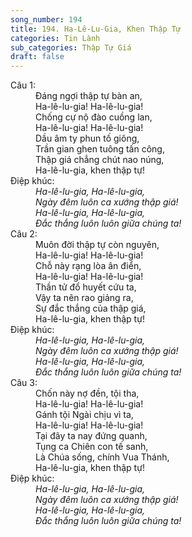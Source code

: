 ```yaml
---
song_number: 194
title: 194. Ha-Lê-Lu-Gia, Khen Thập Tự
categories: Tin Lành
sub_categories: Thập Tự Giá
draft: false
---
```

<dl><dt>Câu 1:</dt><dd data-verse="1">Đáng ngợi thập tự bàn an, <br/>Ha-lê-lu-gia! Ha-lê-lu-gia! <br/>Chống cự nộ đào cuồng lan, <br/>Ha-lê-lu-gia! Ha-lê-lu-gia! <br/>Dầu âm ty phun tố giông, <br/>Trần gian ghen tuông tấn công, <br/>Thập giá chẳng chút nao núng, <br/>Ha-lê-lu-gia, khen thập tự! </dd><dt>Điệp khúc:</dt><dd data-chorus="1"><em>Ha-lê-lu-gia, Ha-lê-lu-gia, <br/>Ngày đêm luôn ca xướng thập giá! <br/>Ha-lê-lu-gia, Ha-lê-lu-gia, <br/>Đắc thắng luôn luôn giữa chúng ta! </em></dd><dt>Câu 2:</dt><dd data-verse="2">Muôn đời thập tự còn nguyên, <br/>Ha-lê-lu-gia! Ha-lê-lu-gia! <br/>Chỗ này rạng lòa ân điển, <br/>Ha-lê-lu-gia! Ha-lê-lu-gia! <br/>Thần tử đổ huyết cứu ta, <br/>Vậy ta nên rao giảng ra, <br/>Sự đắc thắng của thập giá, <br/>Ha-lê-lu-gia, khen thập tự! </dd><dt>Điệp khúc:</dt><dd data-chorus="1"><em>Ha-lê-lu-gia, Ha-lê-lu-gia, <br/>Ngày đêm luôn ca xướng thập giá! <br/>Ha-lê-lu-gia, Ha-lê-lu-gia, <br/>Đắc thắng luôn luôn giữa chúng ta! </em></dd><dt>Câu 3:</dt><dd data-verse="3">Chốn này nợ đền, tội tha, <br/>Ha-lê-lu-gia! Ha-lê-lu-gia! <br/>Gánh tội Ngài chịu vì ta, <br/>Ha-lê-lu-gia! Ha-lê-lu-gia! <br/>Tại đây ta nay đứng quanh, <br/>Tụng ca Chiên con tế sanh, <br/>Là Chúa sống, chính Vua Thánh, <br/>Ha-lê-lu-gia, khen thập tự! </dd><dt>Điệp khúc:</dt><dd data-chorus="1"><em>Ha-lê-lu-gia, Ha-lê-lu-gia, <br/>Ngày đêm luôn ca xướng thập giá! <br/>Ha-lê-lu-gia, Ha-lê-lu-gia, <br/>Đắc thắng luôn luôn giữa chúng ta! </em></dd></dl>